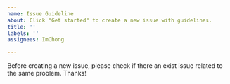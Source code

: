 ```yaml
---
name: Issue Guideline
about: Click "Get started" to create a new issue with guidelines.
title: ''
labels: ''
assignees: ImChong

---
```


Before creating a new issue, please check if there an exist issue related to the same problem. Thanks!
